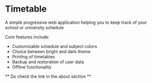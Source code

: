 # Timetable

A simple progressive web application helping you to keep track of your school or university schedule

Core features include:
- Customizable schedule and subject colors
- Choice between bright and dark theme
- Printing of timetables
- Backup and restoration of user data
- Offline functionality

** Do check the link in the about section **
